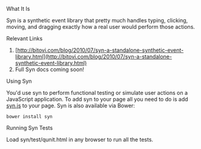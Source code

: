 What It Is

Syn is a synthetic event library that pretty much handles typing, clicking, moving, and 
dragging exactly how a real user would perform those actions.

Relevant Links

1. [http://bitovi.com/blog/2010/07/syn-a-standalone-synthetic-event-library.html](http://bitovi.com/blog/2010/07/syn-a-standalone-synthetic-event-library.html)
2. Full Syn docs coming soon!

Using Syn

You'd use syn to perform functional testing or simulate user actions on a JavaScript application. To add syn to your page all you need to do is add [syn.js](https://raw.github.com/bitovi/syn/master/dist/syn.js) to your page. Syn is also available via Bower:

    bower install syn

Running Syn Tests

Load syn/test/qunit.html in any browser to run all the tests.